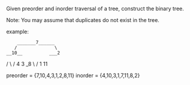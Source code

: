 Given preorder and inorder traversal of a tree, construct the binary tree.

Note:
You may assume that duplicates do not exist in the tree. 

example:

 		_______7______
       /              \
    __10__          ___2
   /      \        /
   4       3      _8
            \    /
             1  11

preorder = {7,10,4,3,1,2,8,11}
inorder = {4,10,3,1,7,11,8,2}
